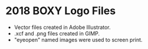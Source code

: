 # 2018 BOXY Logo Files

* Vector files created in Adobe Illustrator.
* .xcf and .png files created in GIMP.
* "eyeopen" named images were used to screen print.

